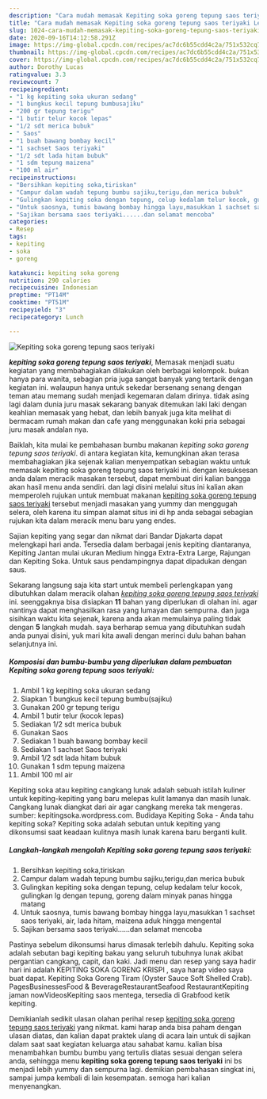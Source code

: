 ```yaml
---
description: "Cara mudah memasak Kepiting soka goreng tepung saos teriyaki Lezat"
title: "Cara mudah memasak Kepiting soka goreng tepung saos teriyaki Lezat"
slug: 1024-cara-mudah-memasak-kepiting-soka-goreng-tepung-saos-teriyaki-lezat
date: 2020-09-16T14:12:58.291Z
image: https://img-global.cpcdn.com/recipes/ac7dc6b55cdd4c2a/751x532cq70/kepiting-soka-goreng-tepung-saos-teriyaki-foto-resep-utama.jpg
thumbnail: https://img-global.cpcdn.com/recipes/ac7dc6b55cdd4c2a/751x532cq70/kepiting-soka-goreng-tepung-saos-teriyaki-foto-resep-utama.jpg
cover: https://img-global.cpcdn.com/recipes/ac7dc6b55cdd4c2a/751x532cq70/kepiting-soka-goreng-tepung-saos-teriyaki-foto-resep-utama.jpg
author: Dorothy Lucas
ratingvalue: 3.3
reviewcount: 7
recipeingredient:
- "1 kg kepiting soka ukuran sedang"
- "1 bungkus kecil tepung bumbusajiku"
- "200 gr tepung terigu"
- "1 butir telur kocok lepas"
- "1/2 sdt merica bubuk"
- " Saos"
- "1 buah bawang bombay kecil"
- "1 sachset Saos teriyaki"
- "1/2 sdt lada hitam bubuk"
- "1 sdm tepung maizena"
- "100 ml air"
recipeinstructions:
- "Bersihkan kepiting soka,tiriskan"
- "Campur dalam wadah tepung bumbu sajiku,terigu,dan merica bubuk"
- "Gulingkan kepiting soka dengan tepung, celup kedalam telur kocok, gulingkan lg dengan tepung, goreng dalam minyak panas hingga matang"
- "Untuk saosnya, tumis bawang bombay hingga layu,masukkan 1 sachset saos teriyaki, air, lada hitam, maizena aduk hingga mengental"
- "Sajikan bersama saos teriyaki......dan selamat mencoba"
categories:
- Resep
tags:
- kepiting
- soka
- goreng

katakunci: kepiting soka goreng 
nutrition: 290 calories
recipecuisine: Indonesian
preptime: "PT14M"
cooktime: "PT51M"
recipeyield: "3"
recipecategory: Lunch

---
```



![Kepiting soka goreng tepung saos teriyaki](https://img-global.cpcdn.com/recipes/ac7dc6b55cdd4c2a/751x532cq70/kepiting-soka-goreng-tepung-saos-teriyaki-foto-resep-utama.jpg)

<b><i>kepiting soka goreng tepung saos teriyaki</i></b>, Memasak menjadi suatu kegiatan yang membahagiakan dilakukan oleh berbagai kelompok. bukan hanya para wanita, sebagian pria juga sangat banyak yang tertarik dengan kegiatan ini. walaupun hanya untuk sekedar bersenang senang dengan teman atau memang sudah menjadi kegemaran dalam dirinya. tidak asing lagi dalam dunia juru masak sekarang banyak ditemukan laki laki dengan keahlian memasak yang hebat, dan lebih banyak juga kita melihat di bermacam rumah makan dan cafe yang menggunakan koki pria sebagai juru masak andalan nya.

Baiklah, kita mulai ke pembahasan bumbu makanan <i>kepiting soka goreng tepung saos teriyaki</i>. di antara kegiatan kita, kemungkinan akan terasa membahagiakan jika sejenak kalian menyempatkan sebagian waktu untuk memasak kepiting soka goreng tepung saos teriyaki ini. dengan kesuksesan anda dalam meracik masakan tersebut, dapat membuat diri kalian bangga akan hasil menu anda sendiri. dan lagi disini melalui situs ini kalian akan memperoleh rujukan untuk membuat makanan <u>kepiting soka goreng tepung saos teriyaki</u> tersebut menjadi masakan yang yummy dan menggugah selera, oleh karena itu simpan alamat situs ini di hp anda sebagai sebagian rujukan kita dalam meracik menu baru yang endes.

Sajian kepiting yang segar dan nikmat dari Bandar Djakarta dapat melengkapi hari anda. Tersedia dalam berbagai jenis kepiting diantaranya, Kepiting Jantan mulai ukuran Medium hingga Extra-Extra Large, Rajungan dan Kepiting Soka. Untuk saus pendampingnya dapat dipadukan dengan saus.


Sekarang langsung saja kita start untuk membeli perlengkapan yang dibutuhkan dalam meracik olahan <u><i>kepiting soka goreng tepung saos teriyaki</i></u> ini. seenggaknya bisa disiapkan <b>11</b> bahan yang diperlukan di olahan ini. agar nantinya dapat menghasilkan rasa yang lumayan dan sempurna. dan juga sisihkan waktu kita sejenak, karena anda akan memulainya paling tidak dengan <b>5</b> langkah mudah. saya berharap semua yang dibutuhkan sudah anda punyai disini, yuk mari kita awali dengan merinci dulu bahan bahan selanjutnya ini.

<!--inarticleads1-->

##### Komposisi dan bumbu-bumbu yang diperlukan dalam pembuatan Kepiting soka goreng tepung saos teriyaki:

1. Ambil 1 kg kepiting soka ukuran sedang
1. Siapkan 1 bungkus kecil tepung bumbu(sajiku)
1. Gunakan 200 gr tepung terigu
1. Ambil 1 butir telur (kocok lepas)
1. Sediakan 1/2 sdt merica bubuk
1. Gunakan  Saos
1. Sediakan 1 buah bawang bombay kecil
1. Sediakan 1 sachset Saos teriyaki
1. Ambil 1/2 sdt lada hitam bubuk
1. Gunakan 1 sdm tepung maizena
1. Ambil 100 ml air


Kepiting soka atau kepiting cangkang lunak adalah sebuah istilah kuliner untuk kepiting-kepiting yang baru melepas kulit lamanya dan masih lunak. Cangkang lunak diangkat dari air agar cangkang mereka tak mengeras. sumber: kepitingsoka.wordpress.com. Budidaya Kepiting Soka - Anda tahu kepiting soka? Kepiting soka adalah sebutan untuk kepiting yang dikonsumsi saat keadaan kulitnya masih lunak karena baru berganti kulit. 

<!--inarticleads2-->

##### Langkah-langkah mengolah Kepiting soka goreng tepung saos teriyaki:

1. Bersihkan kepiting soka,tiriskan
1. Campur dalam wadah tepung bumbu sajiku,terigu,dan merica bubuk
1. Gulingkan kepiting soka dengan tepung, celup kedalam telur kocok, gulingkan lg dengan tepung, goreng dalam minyak panas hingga matang
1. Untuk saosnya, tumis bawang bombay hingga layu,masukkan 1 sachset saos teriyaki, air, lada hitam, maizena aduk hingga mengental
1. Sajikan bersama saos teriyaki......dan selamat mencoba


Pastinya sebelum dikonsumsi harus dimasak terlebih dahulu. Kepiting soka adalah sebutan bagi kepiting bakau yang seluruh tubuhnya lunak akibat pergantian cangkang, capit, dan kaki. Jadi menu dan resep yang saya hadir hari ini adalah KEPITING SOKA GORENG KRISPI , saya harap video saya buat dapat. Kepiting Soka Goreng Tiram (Oyster Sauce Soft Shelled Crab). PagesBusinessesFood &amp; BeverageRestaurantSeafood RestaurantKepiting jaman nowVideosKepiting saos mentega, tersedia di Grabfood ketik kepiting. 

Demikianlah sedikit ulasan olahan perihal resep <u>kepiting soka goreng tepung saos teriyaki</u> yang nikmat. kami harap anda bisa paham dengan ulasan diatas, dan kalian dapat praktek ulang di acara lain untuk di sajikan dalam saat saat kegiatan keluarga atau sahabat kamu. kalian bisa menambahkan bumbu bumbu yang tertulis diatas sesuai dengan selera anda, sehingga menu <b>kepiting soka goreng tepung saos teriyaki</b> ini bs menjadi lebih yummy dan sempurna lagi. demikian pembahasan singkat ini, sampai jumpa kembali di lain kesempatan. semoga hari kalian menyenangkan.
